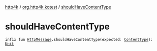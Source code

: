 [http4k](../index.md) / [org.http4k.kotest](index.md) / [shouldHaveContentType](./should-have-content-type.md)

# shouldHaveContentType

`infix fun `[`HttpMessage`](../org.http4k.core/-http-message/index.md)`.shouldHaveContentType(expected: `[`ContentType`](../org.http4k.core/-content-type/index.md)`): `[`Unit`](https://kotlinlang.org/api/latest/jvm/stdlib/kotlin/-unit/index.html)